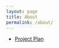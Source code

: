 ```yaml
---
layout: page
title: About
permalink: /about/
---
```


- [Project Plan][plan]

  [plan]: ../files/main.pdf "Project Plan"
